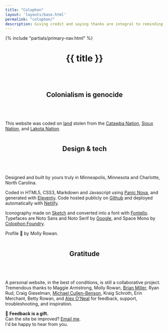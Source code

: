 ```yaml
---
title: "Colophon"
layout: 'layouts/base.html'
permalink: "colophon/"
description: Giving credit and saying thanks are integral to reminding ourselves that we never do anything alone.
---
```


{% include "partials/primary-nav.html" %}

<div class="row container-narrow">
	<header class="greeting">
		<h1>{{ title }}</h1>
	</header>
</div>
<section id="land-acknowledgement">
	<div class="row container-narrow">
		<div class="column">
			<header>
				<h2>Colonialism is genocide</h2>
			</header>
		</div>
		<div class="double-column">
			<p>This website was coded on <a href="https://native-land.ca">land</a> stolen from the <a href="https://www.catawba.com">Catawba Nation</a>, <a href="https://shakopeedakota.org">Sioux Nation</a>, and <a href="http://aktalakota.stjo.org">Lakota Nation</a>.</p>
		</div>
	</div>
</section>
<section id="design-tech">
	<div class="row container-narrow">
		<div class="column">
			<header>
				<h2>Design & tech</h2>
			</header>
		</div>
		<div class="double-column">
			<p>Designed and built by yours truly in Minneapolis, Minnesota and Charlotte, North Carolina.</p>
			<p>Coded in HTML5, CSS3, Markdown and Javascript using <a href="https://nova.app">Panic Nova</a>, and generated with <a href="https://www.11ty.dev">Eleventy</a>. Code hosted publicly on <a href="https://github.com/jshbrtz/jshbrtz.com">Github</a> and deployed automatically with <a href="https://www.netlify.com">Netlify</a>.</p>
			<p>Iconography made on <a href="https://www.sketch.com">Sketch</a> and converted into a font with <a href="https://fontello.com">Fontello</a>. Typefaces are Noto Sans and Noto Serif by <a href="https://fonts.google.com/noto">Google</a>, and Space Mono by <a href="https://www.colophon-foundry.org">Colophon Foundry</a>.</p>
			<p>Profile &#128248; by Molly Rowan.</p>
	</div>
</section>
<section id="gratitude">
	<div class="row container-narrow">
		<div class="column">
			<header>
				<h2>Gratitude</h2>
			</header>
		</div>
		<div class="double-column">
			<p>A personal website, in the best of conditions, is still a collaborative project. Tremendous thanks to Maggie Armstrong, Molly Rowan, <a href="https://brianchmiller.com">Brian Miller</a>, Ryan Rud, Craig Gieselman, <a href="http://www.michaelcullenbenson.com/index.html">Michael Cullen-Benson</a>, Kraig Schroth, Erin Merchant, Betty Rowan, and <a href="https://aeoneal.com/">Alex O'Neal</a> for feedback, support, troubleshooting, and inspiration.</p>
			<p>&#127873; <strong>Feedback is a gift.</strong><br />Can the site be improved? <a href="{{ site.email }}">Email me</a>.<br>I'd be happy to hear from you.</p>
		</div>
	</div>
</section>